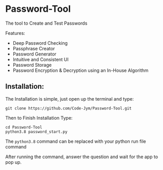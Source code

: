 # Password-Tool
The tool to Create and Test Passwords

Features:
- Deep Password Checking
- Passphrase Creator
- Password Generator
- Intuitive and Consistent UI
- Password Storage
- Password Encryption & Decryption using an In-House Algorithm 

## Installation:
The Installation is simple, just open up the terminal and type:
```
git clone https://github.com/Code-Jym/Password-Tool.git
```
Then to Finish Installation Type:
```
cd Password-Tool
python3.8 password_start.py
```
The `python3.8` command can be replaced with your python run file command

After running the command, answer the question and wait for the app to pop up.